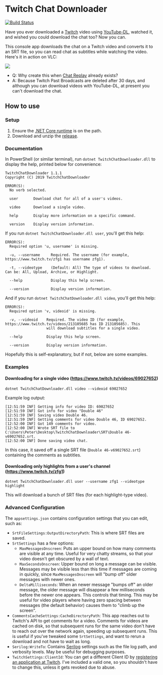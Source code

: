 # Twitch Chat Downloader

[![Build Status](https://dev.azure.com/peterrichter128/Twitch-Chat-Downloader/_apis/build/status/DumpsterDoofus.Twitch-Chat-Downloader?branchName=master)](https://dev.azure.com/peterrichter128/Twitch-Chat-Downloader/_build/latest?definitionId=2&branchName=master)

Have you ever downloaded a [Twitch](https://twitch.tv) video using [YouTube-DL](https://github.com/rg3/youtube-dl), watched it, and wished you could download the chat too? Now you can.

This console app downloads the chat on a Twitch video and converts it to an SRT file, so you can read chat as subtitles while watching the video. Here's it in action on VLC:

![](http://i.imgur.com/5thpdc8.jpg)

- Q: Why create this when [Chat Replay](https://help.twitch.tv/customer/portal/articles/2337148-chat-replay-faq) already exists?
 - A: Because Twitch Past Broadcasts are deleted after 30 days, and although you can download videos with YouTube-DL, at present you can't download the chat.

## How to use

### Setup

1. Ensure the [.NET Core runtime](https://dotnet.microsoft.com/download) is on the path.
2. Download and unzip the [release](https://github.com/DumpsterDoofus/Twitch-Chat-Downloader/releases/download/1.0.0/TwitchChatDownloader.7z).

### Documentation

In PowerShell (or similar terminal), run `dotnet TwitchChatDownloader.dll` to display the help, printed below for convenience:

```
TwitchChatDownloader 1.1.1
Copyright (C) 2019 TwitchChatDownloader

ERROR(S):
  No verb selected.

  user       Download chat for all of a user's videos.

  video      Download a single video.

  help       Display more information on a specific command.

  version    Display version information.
```

If you run `dotnet TwitchChatDownloader.dll user`, you'll get this help:

```
ERROR(S):
  Required option 'u, username' is missing.

  -u, --username     Required. The username (for example, https://www.twitch.tv/zfg1 has username zfg1).

  -t, --videotype    (Default: All) The type of videos to download. Can be: All, Upload, Archive, or Highlight.

  --help             Display this help screen.

  --version          Display version information.
```

And if you run `dotnet TwitchChatDownloader.dll video`, you'll get this help:

```
ERROR(S):
  Required option 'v, videoid' is missing.

  -v, --videoid    Required. The video ID (for example, https://www.twitch.tv/videos/213105685 has ID 213105685). This
                   will download subtitles for a single video.

  --help           Display this help screen.

  --version        Display version information.
```

Hopefully this is self-explanatory, but if not, below are some examples.

### Examples

#### Downloading for a single video (https://www.twitch.tv/videos/69027652)

```
dotnet TwitchChatDownloader.dll video --videoid 69027652
```

Example log output:

```
[12:51:59 INF] Getting info for video ID: 69027652
[12:51:59 INF] Got info for video "Double 46"
[12:51:59 INF] Saving video Double 46.
[12:51:59 INF] Getting comments for video Double 46, ID 69027652.
[12:52:00 INF] Got 149 comments for video.
[12:52:00 INF] Wrote SRT file to C:\Users\Peter\Desktop\TwitchChatDownloader\SRT\Double 46-v69027652.srt.
[12:52:00 INF] Done saving video chat.
```

In this case, it saved off a single SRT file (`Double 46-v69027652.srt`) containing the comments as subtitles.

#### Downloading only highlights from a user's channel (https://www.twitch.tv/zfg1)

```
dotnet TwitchChatDownloader.dll user --username zfg1 --videotype highlight
```

This will download a bunch of SRT files (for each highlight-type video).

### Advanced Configuration

The `appsettings.json` contains configuration settings that you can edit, such as:

- `SrtFileSettings:OutputDirectoryPath`: This is where SRT files are saved.
- `SrtSettings` has a few options:
    - `MaxMessagesOnscreen`: Puts an upper bound on how many comments are visible at any time. Useful for very chatty streams, so that your video doesn't get obscured by a wall of text.
    - `MaxSecondsOnscreen`: Upper bound on long a message can be visible. Messages may be visible less than this time if messages are coming in quickly, since `MaxMessagesOnscreen` will "bump off" older messages with newer ones.
    - `DeltaMilliseconds`: When an newer message "bumps off" an older message, the older message will disappear a few milliseconds before the newer one appears. This controls that timing. This may be useful for video players where having zero spacing between messages (the default behavior) causes them to "climb up the screen".
- `CommentsCacheSettings:CacheDirectoryPath`: This app reaches out to Twitch's API to get comments for a video. Comments for videos are cached on disk, so that subsequent runs for the same video don't have to reach out over the network again, speeding up subsequent runs. This is useful if you've tweaked some `SrtSettings`, and want to rerun a download and not have to wait as long.
- `Serilog:WriteTo`: Contains [Serilog](https://github.com/serilog/serilog-settings-configuration) settings such as the file log path, and verbosity levels. May be useful for debugging purposes.
- `TwitchSettings:ClientId`: You can get a different Client ID by [registering an application at Twitch](https://dev.twitch.tv/docs/authentication/#registration). I've included a valid one, so you shouldn't have to change this, unless it gets revoked due to abuse.
